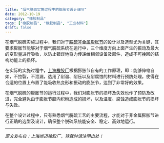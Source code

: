```yaml
---
title: "烟气脱硫实施过程中的膨胀节设计细节"
date: 2012-10-19
category: "橡胶制品"
tags: ["橡胶制品", "橡胶制品", "工业材料"]
draft: false
---
```


在烟气脱硫实施过程中，我们对于[脱硫非金属膨胀节](http://www.smpolymer.com/xiangjiaozhipin/132/)的设计以及选型尤为关键，其要求膨胀节能够对于烟气脱硫系统在运行中，三个维度方向上面产生的振动及最大的变形量进行吸收，以防止错误地将力传递给相邻设备及部件，造成不可挽回的结构功能上的损坏。

在实际的实施过程中，[上海橡胶厂](http://www.smpolymer.com/)根据膨胀节自有的工作原理，即：能够伸缩自如，不拉裂，不泄漏，选用了耐温、耐压以及耐腐蚀的材料进行预防处理。使得在合适的位置上布置了能吸收热变形和振动的膨胀节，达到了非常好的效果。

在烟气脱硫的膨胀节的运行过程中，我们对膨胀节的损坏及失效也作了预防及改进，完全避免由于膨胀节腔内积粉造成的损坏，以及温度、腐蚀造成膨胀节的损坏与失效。

在整个设计过程中，只有熟悉烟气脱硫工艺的主要流程，才能对于非金属膨胀节进行正确的选型及设计，确保整个脱硫系统能安全、稳定、高效地运行。

---

*原文发布自：上海尚迈橡胶厂，转载时请注明出处！*
